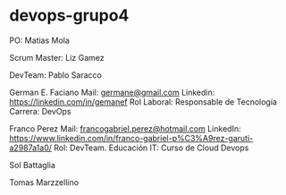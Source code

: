 # devops-grupo4
PO: 
Matias Mola

Scrum Master: 
Liz Gamez

DevTeam:
Pablo Saracco

German E. Faciano
Mail: germane@gmail.com
Linkedin: https://linkedin.com/in/gemanef
Rol Laboral: Responsable de Tecnología
Carrera: DevOps

Franco Perez
Mail: francogabriel.perez@hotmail.com
LinkedIn: https://www.linkedin.com/in/franco-gabriel-p%C3%A9rez-garuti-a2987a1a0/
Rol: DevTeam.
Educación IT: Curso de Cloud Devops

Sol Battaglia

Tomas Marzzellino




